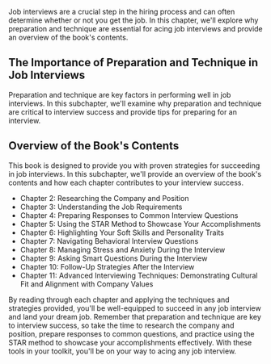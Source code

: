 
Job interviews are a crucial step in the hiring process and can often determine whether or not you get the job. In this chapter, we'll explore why preparation and technique are essential for acing job interviews and provide an overview of the book's contents.

The Importance of Preparation and Technique in Job Interviews
-------------------------------------------------------------

Preparation and technique are key factors in performing well in job interviews. In this subchapter, we'll examine why preparation and technique are critical to interview success and provide tips for preparing for an interview.

Overview of the Book's Contents
-------------------------------

This book is designed to provide you with proven strategies for succeeding in job interviews. In this subchapter, we'll provide an overview of the book's contents and how each chapter contributes to your interview success.

* Chapter 2: Researching the Company and Position
* Chapter 3: Understanding the Job Requirements
* Chapter 4: Preparing Responses to Common Interview Questions
* Chapter 5: Using the STAR Method to Showcase Your Accomplishments
* Chapter 6: Highlighting Your Soft Skills and Personality Traits
* Chapter 7: Navigating Behavioral Interview Questions
* Chapter 8: Managing Stress and Anxiety During the Interview
* Chapter 9: Asking Smart Questions During the Interview
* Chapter 10: Follow-Up Strategies After the Interview
* Chapter 11: Advanced Interviewing Techniques: Demonstrating Cultural Fit and Alignment with Company Values

By reading through each chapter and applying the techniques and strategies provided, you'll be well-equipped to succeed in any job interview and land your dream job. Remember that preparation and technique are key to interview success, so take the time to research the company and position, prepare responses to common questions, and practice using the STAR method to showcase your accomplishments effectively. With these tools in your toolkit, you'll be on your way to acing any job interview.
